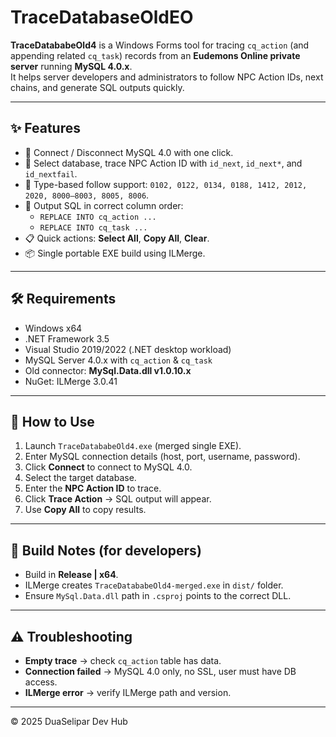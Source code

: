 # TraceDatabaseOldEO

**TraceDatababeOld4** is a Windows Forms tool for tracing `cq_action` (and appending related `cq_task`) records from an **Eudemons Online private server** running **MySQL 4.0.x**.  
It helps server developers and administrators to follow NPC Action IDs, next chains, and generate SQL outputs quickly.

---

## ✨ Features
- 🔌 Connect / Disconnect MySQL 4.0 with one click.
- 📂 Select database, trace NPC Action ID with `id_next`, `id_next*`, and `id_nextfail`.
- 🔄 Type-based follow support: `0102, 0122, 0134, 0188, 1412, 2012, 2020, 8000–8003, 8005, 8006`.
- 📝 Output SQL in correct column order:
  - `REPLACE INTO cq_action ...`
  - `REPLACE INTO cq_task ...`
- 📋 Quick actions: **Select All**, **Copy All**, **Clear**.
- 📦 Single portable EXE build using ILMerge.

---

## 🛠 Requirements
- Windows x64
- .NET Framework 3.5
- Visual Studio 2019/2022 (.NET desktop workload)
- MySQL Server 4.0.x with `cq_action` & `cq_task`
- Old connector: **MySql.Data.dll v1.0.10.x**
- NuGet: ILMerge 3.0.41

---

## 🚀 How to Use
1. Launch `TraceDatababeOld4.exe` (merged single EXE).
2. Enter MySQL connection details (host, port, username, password).
3. Click **Connect** to connect to MySQL 4.0.
4. Select the target database.
5. Enter the **NPC Action ID** to trace.
6. Click **Trace Action** → SQL output will appear.
7. Use **Copy All** to copy results.

---

## 📂 Build Notes (for developers)
- Build in **Release | x64**.
- ILMerge creates `TraceDatababeOld4-merged.exe` in `dist/` folder.
- Ensure `MySql.Data.dll` path in `.csproj` points to the correct DLL.

---

## ⚠️ Troubleshooting
- **Empty trace** → check `cq_action` table has data.
- **Connection failed** → MySQL 4.0 only, no SSL, user must have DB access.
- **ILMerge error** → verify ILMerge path and version.

---

© 2025 DuaSelipar Dev Hub
